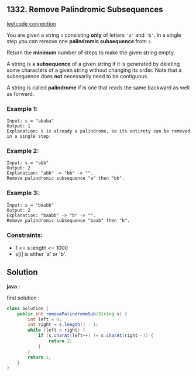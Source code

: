 ## 1332. Remove Palindromic Subsequences

[leetcode connection](https://leetcode.com/problems/remove-palindromic-subsequences/)

You are given a string `s` consisting **only** of letters `'a'` and `'b'`. In a single step you can remove one **palindromic subsequence** from `s`.

Return the **minimum** number of steps to make the given string empty.

A string is a **subsequence** of a given string if it is generated by deleting some characters of a given string without changing its order. Note that a subsequence does **not** necessarily need to be contiguous.

A string is called **palindrome** if is one that reads the same backward as well as forward.

### Example 1:
```
Input: s = "ababa"
Output: 1
Explanation: s is already a palindrome, so its entirety can be removed in a single step.
```

### Example 2:
```
Input: s = "abb"
Output: 2
Explanation: "abb" -> "bb" -> "". 
Remove palindromic subsequence "a" then "bb".
```

### Example 3:
```
Input: s = "baabb"
Output: 2
Explanation: "baabb" -> "b" -> "". 
Remove palindromic subsequence "baab" then "b".
```

### Constraints:

* 1 <= s.length <= 1000
* s[i] is either 'a' or 'b'.

## Solution

**java :**

first solution :
```java
class Solution {
    public int removePalindromeSub(String s) {
        int left = 0;
        int right = s.length() - 1;
        while (left < right) {
            if (s.charAt(left++) != s.charAt(right--)) {
                return 2;
            }
        }
        return 1;
    }
}
```